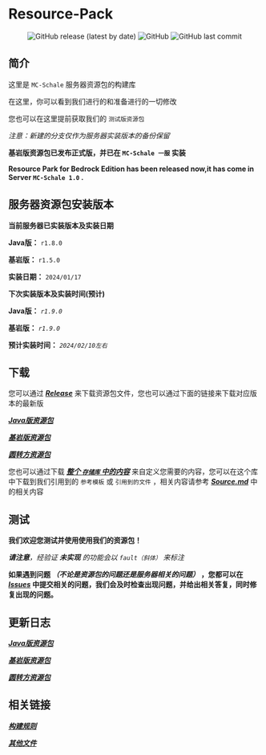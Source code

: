 # Resource-Pack

<div align="center">
 <img alt="GitHub release (latest by date)" src="https://img.shields.io/github/v/release/MC-Schale/Resource-pack?style=for-the-badge"> 
 <img alt="GitHub" src="https://img.shields.io/github/license/MC-Schale/Resource-pack?style=for-the-badge"> 
 <img alt="GitHub last commit" src="https://img.shields.io/github/last-commit/MC-Schale/Resource-pack?style=for-the-badge"> 
</div>

## 简介

这里是 `MC-Schale` 服务器资源包的构建库

在这里，你可以看到我们进行的和准备进行的一切修改

您也可以在这里提前获取我们的 `测试版资源包`

*注意：新建的分支仅作为服务器实装版本的备份保留*

**基岩版资源包已发布正式版，并已在 `MC-Schale 一服` 实装**

**Resource Park for Bedrock Edition has been released now,it has come in Server `MC-Schale 1.0` .**

## 服务器资源包安装版本

**当前服务器已实装版本及实装日期**

**Java版：** `r1.8.0`

**基岩版：** `r1.5.0`

**实装日期：** `2024/01/17`

**下次实装版本及实装时间(预计)**

**Java版：** *`r1.9.0`*

**基岩版：** *`r1.9.0`*

**预计实装时间：** *`2024/02/10左右`*

## 下载

您可以通过 ***[Release](https://github.com/MC-Schale/Resource-pack/releases)*** 来下载资源包文件，您也可以通过下面的链接来下载对应版本的最新版

***[Java版资源包](https://github.com/MC-Schale/Resource-pack/releases/download/JE_Server1_Release_1.8.0/Resource-Pack_JE_Server1_r1.8.0.zip)***

***[基岩版资源包](https://github.com/MC-Schale/Resource-pack/releases/download/BE_Server1_Release_1.5.0/Resource-Pack_BE_Server1_r1.5.0.mcpack)***

***[圆转方资源包](https://github.com/MC-Schale/Resource-pack/releases/download/JE_oto%E2%96%A1_Release_v1.3/Resource-Pack_JE_circle_to_square_r1.3.zip)***

您也可以通过下载 ***[整个 `存储库` 中的内容](https://codeload.github.com/MC-Schale/Resource-pack/zip/refs/heads/main)*** 来自定义您需要的内容，您可以在这个库中下载到我们引用到的 `参考模板` 或 `引用到的文件` ，相关内容请参考  ***[Source.md](https://github.com/MC-Schale/Resource-pack/blob/main/Samples/Source.md)*** 中的相关内容

## 测试

**我们欢迎您测试并使用使用我们的资源包！**

***请注意**，经验证 **未实现** 的功能会以 `fault（斜体）` 来标注*

**如果遇到问题 *（不论是资源包的问题还是服务器相关的问题）* ，您都可以在 ***[Issues](https://github.com/MC-Schale/Resource-pack/issues)*** 中提交相关的问题，我们会及时检查出现问题，并给出相关答复，同时修复出现的问题。**

## 更新日志

***[Java版资源包](https://github.com/MC-Schale/Resource-pack/blob/main/Server1/ResourcePack(JavaEdition)/Changelog.md)***

***[基岩版资源包](https://github.com/MC-Schale/Resource-pack/blob/main/Server1/ResourcePack(BedrockEdition)/Changelog.md)***

***[圆转方资源包](https://github.com/MC-Schale/Resource-pack/blob/main/%E5%9C%86%E8%BD%AC%E6%96%B9%E6%8B%93%E5%B1%95%E5%8C%85%20For%20Java%20Edition/Changelog.md)***

## 相关链接

***[构建规则](https://github.com/MC-Schale/Resource-pack/blob/main/Rules.md)***

***[其他文件](https://github.com/MC-Schale/Resource-pack/blob/main/Others/Illustrate.md)***
